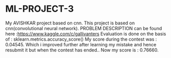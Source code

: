 # ML-PROJECT-3
My AVISHKAR project based on cnn.
This project is based on cnn(convolutional neural network).
PROBLEM DESCRIPTION can be found here :https://www.kaggle.com/c/gallivanters
Evaluation is done on the basis of : sklearn.metrics.accuracy_score()
My score during the contest was : 0.04545.
Which i improved further after learning my mistake and hence resubmit it but when the contest has ended..
Now my score is : 0.76660.
